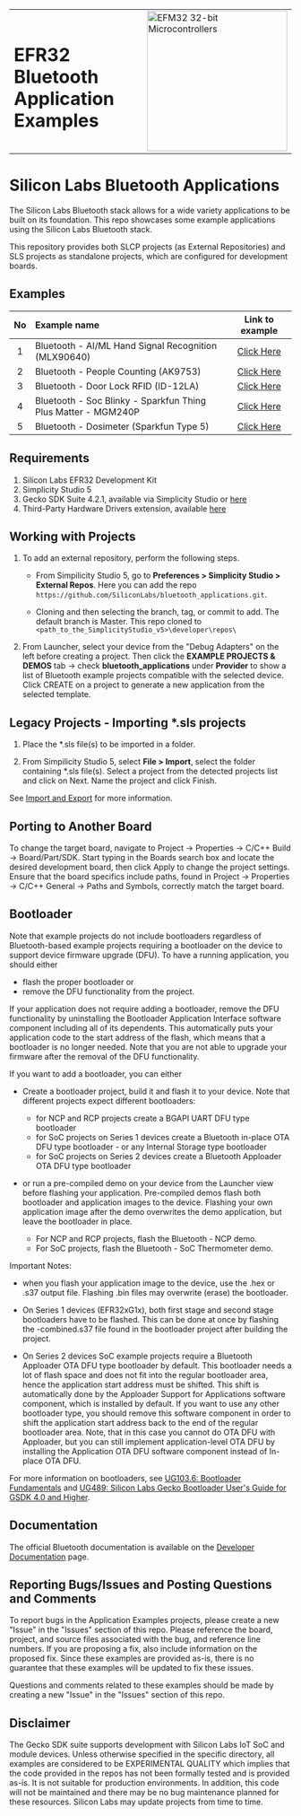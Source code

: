 <table border="0">
  <tr>
    <td align="left" valign="middle">
    <h1>EFR32 Bluetooth Application Examples</h1>
  </td>
  <td align="left" valign="middle">
    <a href="https://www.silabs.com/wireless/bluetooth">
      <img src="http://pages.silabs.com/rs/634-SLU-379/images/WGX-transparent.png"  title="Silicon Labs Gecko and Wireless Gecko MCUs" alt="EFM32 32-bit Microcontrollers" width="250"/>
    </a>
  </td>
  </tr>
</table>

# Silicon Labs Bluetooth Applications #

The Silicon Labs Bluetooth stack allows for a wide variety applications to be built on its foundation. This repo showcases some example applications using the Silicon Labs Bluetooth stack.

This repository provides both SLCP projects (as External Repositories) and SLS projects as standalone projects, which are configured for development boards.

## Examples ##

| No | Example name | Link to example |
|:--:|:-------------|:---------------:|
| 1  | Bluetooth - AI/ML Hand Signal Recognition (MLX90640) | [Click Here](./bluetooth_ai_ml_hand_signal_recognition) |
| 2  | Bluetooth - People Counting (AK9753) | [Click Here](./bluetooth_people_counting_ak9753) |
| 3  | Bluetooth - Door Lock RFID (ID-12LA) | [Click Here](./bluetooth_door_lock_rfid) |
| 4  | Bluetooth - Soc Blinky - Sparkfun Thing Plus Matter - MGM240P | [Click Here](./bluetooth_soc_blinky_sparkfun_thingplus) |
| 5  | Bluetooth - Dosimeter (Sparkfun Type 5) | [Click Here](./bluetooth_dosimeter) |

## Requirements ##

1. Silicon Labs EFR32 Development Kit
2. Simplicity Studio 5
3. Gecko SDK Suite 4.2.1, available via Simplicity Studio or [here](https://github.com/SiliconLabs/gecko_sdk)
4. Third-Party Hardware Drivers extension, available [here](https://github.com/SiliconLabs/third_party_hw_drivers_extension)

## Working with Projects ##

1. To add an external repository, perform the following steps.

    - From Simpilicity Studio 5, go to **Preferences > Simplicity Studio > External Repos**. Here you can add the repo `https://github.com/SiliconLabs/bluetooth_applications.git`. 

    - Cloning and then selecting the branch, tag, or commit to add. The default branch is Master. This repo cloned to `<path_to_the_SimplicityStudio_v5>\developer\repos\`

2. From Launcher, select your device from the "Debug Adapters" on the left before creating a project. Then click the **EXAMPLE PROJECTS & DEMOS** tab -> check **bluetooth_applications** under **Provider** to show a list of Bluetooth example projects compatible with the selected device. Click CREATE on a project to generate a new application from the selected template.

## Legacy Projects - Importing *.sls projects ###

1. Place the *.sls file(s) to be imported in a folder.

2. From Simpilicity Studio 5, select **File > Import**, select the folder containing *.sls file(s). Select a project from the detected projects list and click on Next. Name the project and click Finish.

See [Import and Export](https://docs.silabs.com/simplicity-studio-5-users-guide/5.6.0/ss-5-users-guide-about-the-simplicity-ide/import-and-export) for more information.

## Porting to Another Board ##

To change the target board, navigate to Project -> Properties -> C/C++ Build -> Board/Part/SDK. Start typing in the Boards search box and locate the desired development board, then click Apply to change the project settings. Ensure that the board specifics include paths, found in Project -> Properties -> C/C++ General -> Paths and Symbols, correctly match the target board.

## Bootloader ##

Note that example projects do not include bootloaders regardless of Bluetooth-based example projects requiring a bootloader on the device to support device firmware upgrade (DFU). To have a running application, you should either

- flash the proper bootloader or
- remove the DFU functionality from the project.

If your application does not require adding a bootloader, remove the DFU functionality by uninstalling the Bootloader Application Interface software component including all of its dependents. This automatically puts your application code to the start address of the flash, which means that a bootloader is no longer needed. Note that you are not able to upgrade your firmware after the removal of the DFU functionality.

If you want to add a bootloader, you can either

- Create a bootloader project, build it and flash it to your device. Note that different projects expect different bootloaders:

  - for NCP and RCP projects create a BGAPI UART DFU type bootloader
  - for SoC projects on Series 1 devices create a Bluetooth in-place OTA DFU type bootloader - or any Internal Storage type bootloader
  - for SoC projects on Series 2 devices create a Bluetooth Apploader OTA DFU type bootloader

- or run a pre-compiled demo on your device from the Launcher view before flashing your application. Pre-compiled demos flash both bootloader and application images to the device. Flashing your own application image after the demo overwrites the demo application, but leave the bootloader in place.

  - For NCP and RCP projects, flash the Bluetooth - NCP demo.
  - For SoC projects, flash the Bluetooth - SoC Thermometer demo.

Important Notes:

- when you flash your application image to the device, use the .hex or .s37 output file. Flashing .bin files may overwrite (erase) the bootloader.

- On Series 1 devices (EFR32xG1x), both first stage and second stage bootloaders have to be flashed. This can be done at once by flashing the -combined.s37 file found in the bootloader project after building the project.

- On Series 2 devices SoC example projects require a Bluetooth Apploader OTA DFU type bootloader by default. This bootloader needs a lot of flash space and does not fit into the regular bootloader area, hence the application start address must be shifted. This shift is automatically done by the Apploader Support for Applications software component, which is installed by default. If you want to use any other bootloader type, you should remove this software component in order to shift the application start address back to the end of the regular bootloader area. Note, that in this case you cannot do OTA DFU with Apploader, but you can still implement application-level OTA DFU by installing the Application OTA DFU software component instead of In-place OTA DFU.

For more information on bootloaders, see [UG103.6: Bootloader Fundamentals](https://www.silabs.com/documents/public/user-guides/ug103-06-fundamentals-bootloading.pdf) and [UG489: Silicon Labs Gecko Bootloader User's Guide for GSDK 4.0 and Higher](https://www.silabs.com/documents/public/user-guides/ug489-gecko-bootloader-user-guide-gsdk-4.pdf).

## Documentation ##

The official Bluetooth documentation is available on the [Developer Documentation](https://docs.silabs.com/bluetooth/latest/) page.

## Reporting Bugs/Issues and Posting Questions and Comments ##

To report bugs in the Application Examples projects, please create a new "Issue" in the "Issues" section of this repo. Please reference the board, project, and source files associated with the bug, and reference line numbers. If you are proposing a fix, also include information on the proposed fix. Since these examples are provided as-is, there is no guarantee that these examples will be updated to fix these issues.

Questions and comments related to these examples should be made by creating a new "Issue" in the "Issues" section of this repo.

## Disclaimer ##

The Gecko SDK suite supports development with Silicon Labs IoT SoC and module devices. Unless otherwise specified in the specific directory, all examples are considered to be EXPERIMENTAL QUALITY which implies that the code provided in the repos has not been formally tested and is provided as-is.  It is not suitable for production environments.  In addition, this code will not be maintained and there may be no bug maintenance planned for these resources. Silicon Labs may update projects from time to time.

